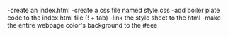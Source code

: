 -create an index.html
-create a css file named style.css
-add boiler plate code to the index.html file (! + tab)
-link the style sheet to the html
-make the entire webpage color's background to the #eee